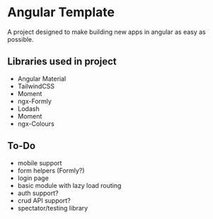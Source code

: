 # Angular Template

A project designed to make building new apps in angular as easy as possible.

## Libraries used in project

 - Angular Material
 - TailwindCSS
 - Moment
 - ngx-Formly
 - Lodash
 - Moment
 - ngx-Colours

## To-Do

 - mobile support
 - form helpers (Formly?)
 - login page
 - basic module with lazy load routing
 - auth support?
 - crud API support?
 - spectator/testing library